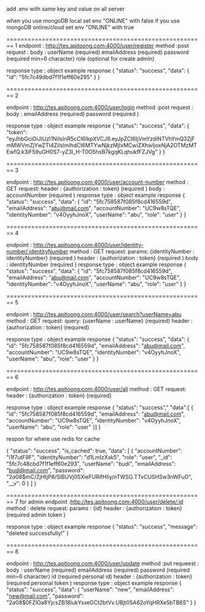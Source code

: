 add .env with same key and value on all server

when you use mongoDB local set env "ONLINE" with false
if you use mongoDB online/cloud set env "ONLINE" with true

======================================================== 1
endpoint : http://tes.apitoong.com:4000/user/register
method :post
request :
body : userName (required)
emailAddress (required)
password (required min=6 character)
role (optional for create admin)

response
type : object
example response
{
"status": "success",
"data": {
"id": "5fc7c49dbd7f1f1eff60e295"
}
}

======================================================== 2

endpoint : http://tes.apitoong.com:4000/user/login
method :post
request :
body : emailAddress (required)
password (required )

response
type : object
example response
{
"status": "success",
"data": {
"token": "eyJhbGciOiJIUzI1NiIsInR5cCI6IkpXVCJ9.eyJpZCI6IjVmYzdiNTVhYmQ3ZjFmMWVmZjYwZTI4ZiIsImlhdCI6MTYwNjkzMjIxMCwiZXhwIjoxNjA2OTMzMTEwfQ.k3lF59uGH0S7-yZ3l_H-T0O5hsB7kgqKLqhukfFZJVg"
}
}

======================================================== 3

endpoint : http://tes.apitoong.com:4000/user/account-number
method : GET
request:
header : {authorization : token} (required )
body : accountNumber (required )
response
type : object
example response
{
"status": "success",
"data": {
"id": "5fc758587f085f8cd416559d",
"emailAddress": "abu@mail.com",
"accountNumber": "UC9w8sTQE",
"identityNumber": "v4OyyhJnoX",
"userName": "abu",
"role": "user"
}
}

======================================================== 4

endpoint : http://tes.apitoong.com:4000/user/identity-number/:identityNumber
method : GET
request:
params: {identityNumber : identityNumber} (required )
header : {authorization : token} (required )
body : identityNumber (required )
response
type : object
example response
{
"status": "success",
"data": {
"id": "5fc758587f085f8cd416559d",
"emailAddress": "abu@mail.com",
"accountNumber": "UC9w8sTQE",
"identityNumber": "v4OyyhJnoX",
"userName": "abu",
"role": "user"
}
}

======================================================== 5

endpoint : http://tes.apitoong.com:4000/user/search?userName=abu
method : GET
request:
query: {userName : userName} (required)
header : {authorization : token} (required)

response
type : object
example response
{
"status": "success",
"data": {
"id": "5fc758587f085f8cd416559d",
"emailAddress": "abu@mail.com",
"accountNumber": "UC9w8sTQE",
"identityNumber": "v4OyyhJnoX",
"userName": "abu",
"role": "user"
}
}

======================================================== 6

endpoint : http://tes.apitoong.com:4000/user/all
method : GET
request:
header : {authorization : token} (required)

response
type : object
example response
{
"status": "success","
"data":[ {
"id": "5fc758587f085f8cd416559d",
"emailAddress": "abu@mail.com",
"accountNumber": "UC9w8sTQE",
"identityNumber": "v4OyyhJnoX",
"userName": "abu",
"role": "user"
}]
}

respon for where use redis for cache

{
"status": "success",
"is_cached": true,
"data": [
{
"accountNumber": "i1f7utF9F",
"identityNumber": "d1LmIzXsk5",
"role": "user",
"_id": "5fc7c48cbd7f1f1eff60e293",
"userName": "budi",
"emailAddress": "budi@mail.com",
"password": "$2a$08$mC/ZjHtjP8/SlBUVj0SXieFURifHIiy/nTWSG.TTvCUSHSw3nWFuO",
"__v": 0
}
]
}

======================================================== 7
for admin
endpoint :http://tes.apitoong.com:4000/user/delete/:id
method : delete
request:
params : {id}
header : {authorization : token} (required admin token )

response
type : object
example response
{
"status": "success",
"message": "deleted successfully!"
}

======================================================== 8

endpoint : http://tes.apitoong.com:4000/user/update
method :put
requeest :
body : userName (required)
emailAddress (required)
password (required min=6 character)
id (required personal id)
header : {authorization : token} (required personal token )
response
type : object
example response
{
"status": "success",
"data": {
"userName": "new",
"emailAddress": "new@mail.com",
"password": "$2a$08$0FZlOa8YjcsZB18lukYsxeGCt2btVv.UBjt05A62oYqHRXe5bTB6S"
}
}
